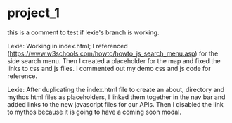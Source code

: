 # project_1
this is a comment to test if lexie's branch is working.

Lexie: Working in index.html; I referenced (https://www.w3schools.com/howto/howto_js_search_menu.asp) for the side search menu. Then I created a placeholder for the map and fixed the links to css and js files. I commented out my demo css and js code for reference.

Lexie: After duplicating the index.html file to create an about, directory and mythos html files as placeholders, I linked them together in the nav bar and added links to the new javascript files for our APIs. Then I disabled the link to mythos because it is going to have a coming soon modal.